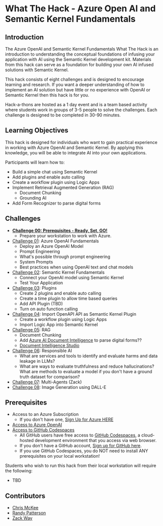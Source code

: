# What The Hack - Azure Open AI and Semantic Kernel Fundamentals

## Introduction

The Azure OpenAI and Semantic Kernel Fundamentals What The Hack is an introduction to understanding the conceptual foundations of infusing your application with AI using the Semantic Kernel development kit. Materials from this hack can serve as a foundation for building your own AI infused solutions with Semantic Kernel.

This hack consists of eight challenges and is designed to encourage learning and research. If you want a deeper understanding of how to implement an AI solution but have little or no experience with OpenAI or Semantic Kernel then this hack is for you.

Hack-a-thons are hosted as a 1 day event and is a team based activity where students work in groups of 3-5 people to solve the challenges. Each challenge is designed to be completed in 30-90 minutes.

## Learning Objectives

This hack is designed for individuals who want to gain practical experience in working with Azure OpenAI and Semantic Kernel. By applying this knowledge, you will be able to integrate AI into your own applications.

Participants will learn how to:

- Build a simple chat using Semantic Kernel
- Add plugins and enable auto calling
- Create a workflow plugin using Logic Apps
- Implement Retrieval Augmented Generation (RAG)
  - Document Chunking
  - Grounding AI
- Add Form Recognizer to parse digital forms

## Challenges

- **[Challenge 00: Prerequisites - Ready, Set, GO!](Student/Challenge-00.md)**
  - Prepare your workstation to work with Azure.
- [Challenge 01](Student/Challenge-01.md): Azure OpenAI Fundamentals
  - Deploy an Azure OpenAI Model
  - Prompt Engineering
  - What's possible through prompt engineering
  - System Prompts
  - Best practices when using OpenAI text and chat models
- [Challenge 02](Student/Challenge-02.md): Semantic Kernel Fundamentals
  - Connect your OpenAI model using Semantic Kernel
  - Test Your Application
- [Challenge 03](Student/Challenge-03.md): Plugins
  - Create 2 plugins and enable auto calling
  - Create a time plugin to allow time based queries
  - Add API Plugin (TBD)
  - Turn on auto function calling
- [Challenge 04](Student/Challenge-04.md): Import OpenAPI API as Semantic Kernel Plugin
  - Create a workflow plugin using Logic Apps
  - Import Logic App into Semantic Kernel
- [Challenge 05](Student/Challenge-05.md): RAG
  - Document Chunking
  - Add [Azure AI Document Intelligence](https://learn.microsoft.com/en-us/azure/ai-services/document-intelligence/overview?view=doc-intel-4.0.0) to parse digital forms??
  - [Document Intelligence Studio](https://documentintelligence.ai.azure.com/studio)
- [Challenge 06](Student/Challenge-06.md): Responsible AI
  - What are services and tools to identify and evaluate harms and data leakage in LLMs?
  - What are ways to evaluate truthfulness and reduce hallucinations? What are methods to evaluate a model if you don't have a ground truth dataset for comparison?
- [Challenge 07](Student/Challenge-07.md): Multi-Agents (Zack) 
- [Challenge 08](Student/Challenge-08.md): Image Generation using DALL-E

## Prerequisites

- Access to an Azure Subscription
  - If you don't have one, [Sign Up for Azure HERE](https://azure.microsoft.com/en-us/free/) 
- [Access to Azure OpenAI](https://customervoice.microsoft.com/Pages/ResponsePage.aspx?id=v4j5cvGGr0GRqy180BHbR7en2Ais5pxKtso_Pz4b1_xUOFA5Qk1UWDRBMjg0WFhPMkIzTzhKQ1dWNyQlQCN0PWcu)
- [Access to GitHub Codespaces](https://github.com/signup)
  - All GitHub users have free access to [GitHub Codespaces](https://docs.github.com/en/codespaces/overview), a cloud-hosted development environment that you access via web browser.
  - If you don't have a GitHub account, [Sign up for GitHub here](https://github.com/signup).
  - If you use GitHub Codespaces, you do NOT need to install ANY prerequisites on your local workstation!

Students who wish to run this hack from their local workstation will require the following:
- TBD

## Contributors

- [Chris McKee](https://github.com/ChrisMcKee1)
- [Randy Patterson](https://github.com/RandyPatterson)
- [Zack Way](https://github.com/seiggy)
